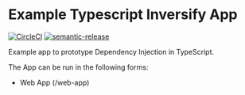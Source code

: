 # Example Typescript Inversify App

[![CircleCI](https://circleci.com/gh/RJPearson94/demo-typescript-express-app.svg?style=svg&circle-token=3ec1080a6d9cb88533235c700780d342a1d088ff)](https://circleci.com/gh/RJPearson94/demo-typescript-express-app)
[![semantic-release](https://img.shields.io/badge/%20%20%F0%9F%93%A6%F0%9F%9A%80-semantic--release-e10079.svg)](https://github.com/semantic-release/semantic-release)

Example app to prototype Dependency Injection in TypeScript.

The App can be run in the following forms:

* Web App (/web-app)
